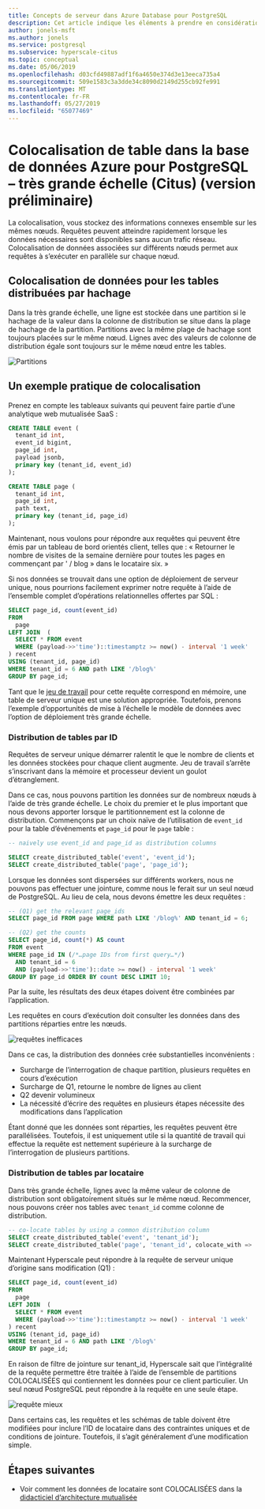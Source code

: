 ```yaml
---
title: Concepts de serveur dans Azure Database pour PostgreSQL
description: Cet article indique les éléments à prendre en considération et fournit des instructions pour configurer et gérer des serveurs Azure Database pour PostgreSQL.
author: jonels-msft
ms.author: jonels
ms.service: postgresql
ms.subservice: hyperscale-citus
ms.topic: conceptual
ms.date: 05/06/2019
ms.openlocfilehash: d03cfd49887adf1f6a4650e374d3e13eeca735a4
ms.sourcegitcommit: 509e1583c3a3dde34c8090d2149d255cb92fe991
ms.translationtype: MT
ms.contentlocale: fr-FR
ms.lasthandoff: 05/27/2019
ms.locfileid: "65077469"
---
```

# <a name="table-colocation-in-azure-database-for-postgresql--hyperscale-citus-preview"></a>Colocalisation de table dans la base de données Azure pour PostgreSQL – très grande échelle (Citus) (version préliminaire)

La colocalisation, vous stockez des informations connexes ensemble sur les mêmes nœuds. Requêtes peuvent atteindre rapidement lorsque les données nécessaires sont disponibles sans aucun trafic réseau. Colocalisation de données associées sur différents nœuds permet aux requêtes à s’exécuter en parallèle sur chaque nœud.

## <a name="data-colocation-for-hash-distributed-tables"></a>Colocalisation de données pour les tables distribuées par hachage

Dans la très grande échelle, une ligne est stockée dans une partition si le hachage de la valeur dans la colonne de distribution se situe dans la plage de hachage de la partition. Partitions avec la même plage de hachage sont toujours placées sur le même nœud. Lignes avec des valeurs de colonne de distribution égale sont toujours sur le même nœud entre les tables.

![Partitions](media/concepts-hyperscale-colocation/colocation-shards.png)

## <a name="a-practical-example-of-colocation"></a>Un exemple pratique de colocalisation

Prenez en compte les tableaux suivants qui peuvent faire partie d’une analytique web mutualisée SaaS :

```sql
CREATE TABLE event (
  tenant_id int,
  event_id bigint,
  page_id int,
  payload jsonb,
  primary key (tenant_id, event_id)
);

CREATE TABLE page (
  tenant_id int,
  page_id int,
  path text,
  primary key (tenant_id, page_id)
);
```

Maintenant, nous voulons pour répondre aux requêtes qui peuvent être émis par un tableau de bord orientés client, telles que : « Retourner le nombre de visites de la semaine dernière pour toutes les pages en commençant par ' / blog » dans le locataire six. »

Si nos données se trouvait dans une option de déploiement de serveur unique, nous pourrions facilement exprimer notre requête à l’aide de l’ensemble complet d’opérations relationnelles offertes par SQL :

```sql
SELECT page_id, count(event_id)
FROM
  page
LEFT JOIN  (
  SELECT * FROM event
  WHERE (payload->>'time')::timestamptz >= now() - interval '1 week'
) recent
USING (tenant_id, page_id)
WHERE tenant_id = 6 AND path LIKE '/blog%'
GROUP BY page_id;
```

Tant que le [jeu de travail](https://en.wikipedia.org/wiki/Working_set) pour cette requête correspond en mémoire, une table de serveur unique est une solution appropriée. Toutefois, prenons l’exemple d’opportunités de mise à l’échelle le modèle de données avec l’option de déploiement très grande échelle.

### <a name="distributing-tables-by-id"></a>Distribution de tables par ID

Requêtes de serveur unique démarrer ralentit le que le nombre de clients et les données stockées pour chaque client augmente. Jeu de travail s’arrête s’inscrivant dans la mémoire et processeur devient un goulot d’étranglement.

Dans ce cas, nous pouvons partition les données sur de nombreux nœuds à l’aide de très grande échelle. Le choix du premier et le plus important que nous devons apporter lorsque le partitionnement est la colonne de distribution. Commençons par un choix naïve de l’utilisation de `event_id` pour la table d’événements et `page_id` pour le `page` table :

```sql
-- naively use event_id and page_id as distribution columns

SELECT create_distributed_table('event', 'event_id');
SELECT create_distributed_table('page', 'page_id');
```

Lorsque les données sont dispersées sur différents workers, nous ne pouvons pas effectuer une jointure, comme nous le ferait sur un seul nœud de PostgreSQL. Au lieu de cela, nous devons émettre les deux requêtes :

```sql
-- (Q1) get the relevant page_ids
SELECT page_id FROM page WHERE path LIKE '/blog%' AND tenant_id = 6;

-- (Q2) get the counts
SELECT page_id, count(*) AS count
FROM event
WHERE page_id IN (/*…page IDs from first query…*/)
  AND tenant_id = 6
  AND (payload->>'time')::date >= now() - interval '1 week'
GROUP BY page_id ORDER BY count DESC LIMIT 10;
```

Par la suite, les résultats des deux étapes doivent être combinées par l’application.

Les requêtes en cours d’exécution doit consulter les données dans des partitions réparties entre les nœuds.

![requêtes inefficaces](media/concepts-hyperscale-colocation/colocation-inefficient-queries.png)

Dans ce cas, la distribution des données crée substantielles inconvénients :

-   Surcharge de l’interrogation de chaque partition, plusieurs requêtes en cours d’exécution
-   Surcharge de Q1, retourne le nombre de lignes au client
-   Q2 devenir volumineux
-   La nécessité d’écrire des requêtes en plusieurs étapes nécessite des modifications dans l’application

Étant donné que les données sont réparties, les requêtes peuvent être parallélisées. Toutefois, il est uniquement utile si la quantité de travail qui effectue la requête est nettement supérieure à la surcharge de l’interrogation de plusieurs partitions.

### <a name="distributing-tables-by-tenant"></a>Distribution de tables par locataire

Dans très grande échelle, lignes avec la même valeur de colonne de distribution sont obligatoirement situés sur le même nœud. Recommencer, nous pouvons créer nos tables avec `tenant_id` comme colonne de distribution.

```sql
-- co-locate tables by using a common distribution column
SELECT create_distributed_table('event', 'tenant_id');
SELECT create_distributed_table('page', 'tenant_id', colocate_with => 'event');
```

Maintenant Hyperscale peut répondre à la requête de serveur unique d’origine sans modification (Q1) :

```sql
SELECT page_id, count(event_id)
FROM
  page
LEFT JOIN  (
  SELECT * FROM event
  WHERE (payload->>'time')::timestamptz >= now() - interval '1 week'
) recent
USING (tenant_id, page_id)
WHERE tenant_id = 6 AND path LIKE '/blog%'
GROUP BY page_id;
```

En raison de filtre de jointure sur tenant_id, Hyperscale sait que l’intégralité de la requête permettre être traitée à l’aide de l’ensemble de partitions COLOCALISÉES qui contiennent les données pour ce client particulier. Un seul nœud PostgreSQL peut répondre à la requête en une seule étape.

![requête mieux](media/concepts-hyperscale-colocation/colocation-better-query.png)

Dans certains cas, les requêtes et les schémas de table doivent être modifiées pour inclure l’ID de locataire dans des contraintes uniques et de conditions de jointure. Toutefois, il s’agit généralement d’une modification simple.

## <a name="next-steps"></a>Étapes suivantes

- Voir comment les données de locataire sont COLOCALISÉES dans la [didacticiel d’architecture mutualisée](tutorial-design-database-hyperscale-multi-tenant.md)
